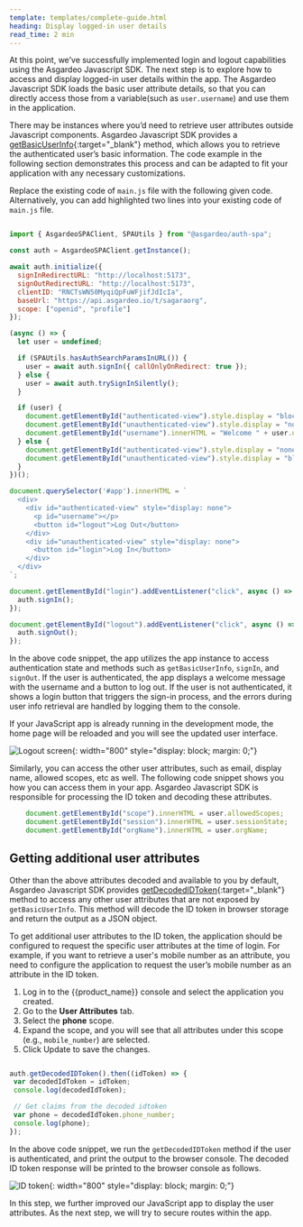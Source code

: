 ```yaml
---
template: templates/complete-guide.html
heading: Display logged-in user details
read_time: 2 min
---
```


At this point, we’ve successfully implemented login and logout capabilities using the Asgardeo Javascript SDK. The next step is to explore how to access and display logged-in user details within the app. The Asgardeo Javascript SDK loads the basic user attribute details, so that you can directly access those from a variable(such as `user.username`) and use them in the application.

There may be instances where you’d need to retrieve user attributes outside Javascript components. Asgardeo Javascript SDK provides a [getBasicUserInfo](https://github.com/asgardeo/asgardeo-auth-spa-sdk?tab=readme-ov-file#getbasicuserinfo){:target="_blank"} method, which allows you to retrieve the authenticated user’s basic information. The code example in the following section demonstrates this process and can be adapted to fit your application with any necessary customizations.

Replace the existing code of `main.js` file with the following given code. Alternatively, you can add highlighted two lines into your existing code of `main.js`  file. 

```javascript title="src/main.js" hl_lines="26 36"

import { AsgardeoSPAClient, SPAUtils } from "@asgardeo/auth-spa";

const auth = AsgardeoSPAClient.getInstance();

await auth.initialize({
  signInRedirectURL: "http://localhost:5173",
  signOutRedirectURL: "http://localhost:5173",
  clientID: "RNCTsWN50MyqiQpFuWFjifJdIcIa",
  baseUrl: "https://api.asgardeo.io/t/sagaraorg",
  scope: ["openid", "profile"]
});

(async () => {
  let user = undefined;

  if (SPAUtils.hasAuthSearchParamsInURL()) {
    user = await auth.signIn({ callOnlyOnRedirect: true });
  } else {
    user = await auth.trySignInSilently();
  }

  if (user) {
    document.getElementById("authenticated-view").style.display = "block";
    document.getElementById("unauthenticated-view").style.display = "none";
    document.getElementById("username").innerHTML = "Welcome " + user.username;
  } else {
    document.getElementById("authenticated-view").style.display = "none";
    document.getElementById("unauthenticated-view").style.display = "block";
  }
})();

document.querySelector('#app').innerHTML = `
  <div>
    <div id="authenticated-view" style="display: none">
      <p id="username"></p>
      <button id="logout">Log Out</button>
    </div>
    <div id="unauthenticated-view" style="display: none">
      <button id="login">Log In</button>
    </div>
  </div>
`;

document.getElementById("login").addEventListener("click", async () => {
  auth.signIn();
});

document.getElementById("logout").addEventListener("click", async () => {
  auth.signOut();
});


```
In the above code snippet, the app utilizes the app instance to access authentication state and methods such as `getBasicUserInfo`, `signIn`, and `signOut`. If the user is authenticated, the app displays a welcome message with the username and a button to log out. If the user is not authenticated, it shows a login button that triggers the sign-in process, and the errors during user info retrieval are handled by logging them to the console.

If your JavaScript app is already running in the development mode, the home page will be reloaded and you will see the updated user interface.

![Logout screen]({{base_path}}/complete-guides/javascript/assets/img/image18.png){: width="800" style="display: block; margin: 0;"}


Similarly, you can access the other user attributes, such as email, display name, allowed scopes, etc as well. The following code snippet shows you how you can access them in your app.  Asgardeo Javascript SDK is responsible for processing the ID token and decoding these attributes. 

```javascript
    document.getElementById("scope").innerHTML = user.allowedScopes;
    document.getElementById("session").innerHTML = user.sessionState;
    document.getElementById("orgName").innerHTML = user.orgName;

```

## Getting additional user attributes

Other than the above attributes decoded and available to you by default, Asgardeo Javascript SDK provides [getDecodedIDToken](https://github.com/asgardeo/asgardeo-auth-spa-sdk?tab=readme-ov-file#getdecodedidtoken){:target="_blank"}  method to access any other user attributes that are not exposed by `getBasicUserInfo`. This method will decode the ID token in browser storage and return the output as a JSON object.

To get additional user attributes to the ID token, the application should be configured to request the specific user attributes at the time of login. For example, if you want to retrieve a user's mobile number as an attribute, you need to configure the application to request the user’s mobile number as an attribute in the ID token.

1. Log in to the {{product_name}} console and select the application you created.
2. Go to the **User Attributes** tab.
3. Select the **phone** scope.
4. Expand the scope, and you will see that all attributes under this scope (e.g., `mobile_number`) are selected.
5. Click Update to save the changes.

```javascript

auth.getDecodedIDToken().then((idToken) => {
 var decodedIdToken = idToken;
 console.log(decodedIdToken);

 // Get claims from the decoded idtoken
 var phone = decodedIdToken.phone_number;
 console.log(phone);
});


```

In the above code snippet, we run the `getDecodedIDToken` method if the user is authenticated, and print the output to the browser console. The decoded ID token response will be printed to the browser console as follows.

![ID token]({{base_path}}/complete-guides/javascript/assets/img/image19.png){: width="800" style="display: block; margin: 0;"}

In this step, we further improved our JavaScript app to display the user attributes. As the next step, we will try to secure routes within the app.

